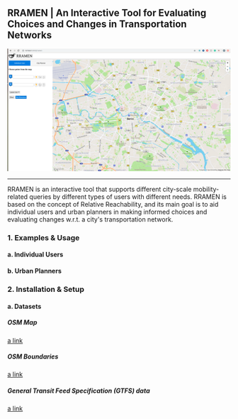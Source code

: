 ## RRAMEN | An Interactive Tool for Evaluating Choices and Changes in Transportation Networks
<kbd><img src="/images/rramen.png" /></kbd>

---

RRAMEN is an interactive tool that supports different city-scale mobility-related queries by different types of users with different needs. RRAMEN is based on the concept of Relative Reachability, and its main goal is to aid individual users and urban planners in making informed choices and evaluating changes w.r.t. a city's transportation network. 

### 1. Examples & Usage

#### a. Individual Users

#### b. Urban Planners

### 2. Installation & Setup
#### a. Datasets
##### OSM Map
[a link](https://www.openstreetmap.org/)
##### OSM Boundaries
[a link](https://wambachers-osm.website/boundaries/)
##### General Transit Feed Specification (GTFS) data
[a link](https://transitfeeds.com/)
